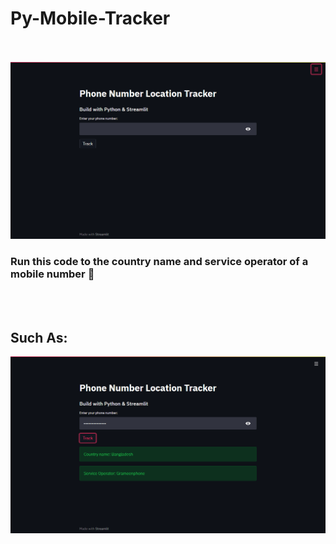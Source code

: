 # Py-Mobile-Tracker

<br>
<br>
<img src='screenshot.png'></img>
<h3>Run this code to the country name and service operator of a mobile number 👾</h3>
<br>
<br>
<h2>Such As: </h2>
<img src='screenshot2.png'></img>
